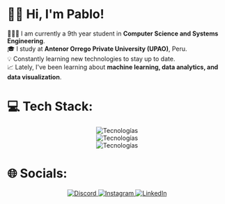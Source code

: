 #  🤝🏻 Hi, I'm Pablo!
👨🏻‍🎓 I am currently a 9th year student in **Computer Science and Systems Engineering**.<br>
🎓 I study at **Antenor Orrego Private University (UPAO)**, Peru.<br>
💡 Constantly learning new technologies to stay up to date.<br>
📈 Lately, I've been learning about **machine learning, data analytics, and data visualization**.

# 💻 Tech Stack:
<div align="center">
  <img src="https://skillicons.dev/icons?i=c,html,kotlin,python,aws,gcp" alt="Tecnologías" /><br>
  <img src="https://skillicons.dev/icons?i=firebase,heroku,netlify,nginx,mysql,postgres" alt="Tecnologías" /><br>
  <img src="https://skillicons.dev/icons?i=tensorflow,pytorch,figma,ps,notion" alt="Tecnologías" />
</div>

# 🌐 Socials:
<div align="center">  
  <a href="https://discord.com/users/pablocruzado_xd" target="_blank">
    <img src="https://skillicons.dev/icons?i=discord" alt="Discord" title="Discord" />
  </a>
  <a href="https://instagram.com/pablocg_19" target="_blank">
    <img src="https://skillicons.dev/icons?i=instagram" alt="Instagram" title="Instagram" />
  </a>
  <a href="https://linkedin.com/in/pcruzadog" target="_blank">
    <img src="https://skillicons.dev/icons?i=linkedin" alt="LinkedIn" title="LinkedIn" />
  </a>
</div>
